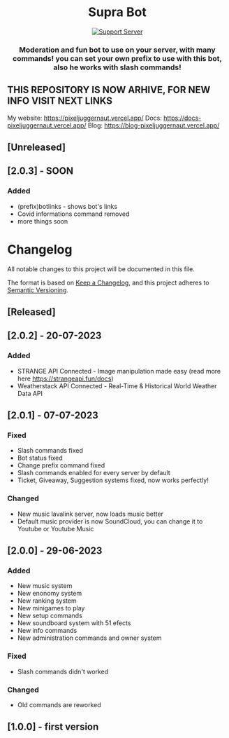 <h1 align="center"> Supra Bot  </h1>
<p align="center">
<a href="https://discord.gg/EKVzH5tqhR"><img alt="Support Server" src="https://img.shields.io/badge/Discord-7289DA?style=for-the-badge&logo=discord&logoColor=white"></a>
</p>
<h3 align="center">Moderation and fun bot to use on your server, with many commands! you can set your own prefix to use with this bot, also he works with slash commands!</h3>

## THIS REPOSITORY IS NOW ARHIVE, FOR NEW INFO VISIT NEXT LINKS
My website: https://pixeljuggernaut.vercel.app/
Docs: https://docs-pixeljuggernaut.vercel.app/
Blog: https://blog-pixeljuggernaut.vercel.app/

## [Unreleased]

## [2.0.3] - SOON

### Added

- (prefix)botlinks - shows bot's links
- Covid informations command removed
- more things soon

# Changelog

All notable changes to this project will be documented in this file.

The format is based on [Keep a Changelog](https://keepachangelog.com/en/1.0.0/),
and this project adheres to [Semantic Versioning](https://semver.org/spec/v2.0.0.html).

## [Released]
  
## [2.0.2] - 20-07-2023

### Added

- STRANGE API Connected - Image manipulation made easy (read more here https://strangeapi.fun/docs)
- Weatherstack API Connected - Real-Time & Historical World Weather Data API

## [2.0.1] - 07-07-2023

### Fixed

- Slash commands fixed
- Bot status fixed
- Change prefix command fixed
- Slash commands enabled for every server by default
- Ticket, Giveaway, Suggestion systems fixed, now works perfectly!

### Changed

- New music lavalink server, now loads music better
- Default music provider is now SoundCloud, you can change it to Youtube or Youtube Music
  
## [2.0.0] - 29-06-2023

### Added

- New music system
- New enonomy system
- New ranking system
- New minigames to play
- New setup commands
- New soundboard system with 51 efects
- New info commands
- New administration commands and owner system

### Fixed

- Slash commands didn't worked

### Changed

- Old commands are reworked

## [1.0.0] - first version



